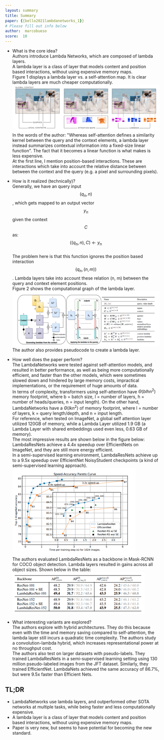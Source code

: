 ```yaml
---
layout: summary
title: Summary
paper: {{bello2021lambdanetworks_1}}
# Please fill out info below
author:  marcobueso
score:  10
---
```



* What is the core idea?\
Authors introduce Lambda Networks, which are composed of lambda layers.\
A lambda layer is a class of layer that models content and position based interactions, without using expensive memory maps.\
Figure 1 displays a lambda layer vs. a self-attention map. It is clear lambda layers are much cheaper computationally.\
![Bello (2021).](bello_lambda_networks_2021_1_a.PNG)
In the words of the author: "Whereas self-attention defines a similarity kernel between the query and the context elements, a lambda layer instead summarizes contextual information into a fixed-size linear function". The fact that it becomes a linear function is what makes is less expensive.\
At the first line, I mention position-based interactions. These are interactions which take into account the relative distance between between the context and the query (e.g. a pixel and surrounding pixels).

* How is it realized (technically)?\
Generally, we have an query input $$(q_n, n)$$, which gets mapped to an output vector $$y_n$$ given the context $$C$$ as:\
$$((q_n, n),C)\leftarrow y_n$$ \
The problem here is that this function ignores the position based interaction $$(q_n, (n,m))$$. Lambda layers take into account these relation (n, m) between the query and context element positions.\
Figure 2 shows the computational graph of the lambda layer.\
![Bello (2021).](bello_lambda_networks_2021_1_b.PNG)
The author also provides pseudocode to create a lambda layer.

* How well does the paper perform?\
The LambdaNetworks were tested against self-attention models, and resulted in better performance, as well as being more computationally efficient, and faster than the other models, which were sometimes slowed down and hindered by large memory costs, impractical implementations, or the requirement of huge amounts of data.\
In terms of complexity, transformers using self-attention have $\Theta (blhn^2)$ memory footprint, where b = batch size, l = number of layers, h = number of heads/queries, n = input length). On the other hand, LambdaNetworks have a  $\Theta (lkn^2)$ of memory footprint, where l = number of layers, k = query length/depth, and n =  input length.\
For reference, when tested on ImageNet, a global self attention layer utilized 120GB of memory, while a Lambda Layer utilized 1.9 GB (a Lambda Layer with shared embeddings used even less, 0.63 GB of memory).\
The most impressive results are shown below in the figure below:\
LambdaResNets achieve a 4.4x speedup over EfficientNets on ImageNet, and they are still more energy efficient.\
In a semi-supervised learning environment, LambdaResNets achieve up to a 9.5x speedup over EfficientNet NoisyStudent checkpoints (a kind of semi-supervised learning approach).\
![Bello (2021).](bello_lambda_networks_2021_1_c.PNG) \
The authors evaluated LambdaResNets as a backbone in Mask-RCNN for COCO object detection. Lambda layers resulted in gains across all object sizes. Shown below in the table:\
![Bello (2021).](bello_lambda_networks_2021_1_d.PNG)

* What interesting variants are explored?\
The authors explore with hybrid architectures. They do this because even with the time and memory saving compared to self-attention, the lambda layer still incurs a quadratic time complexity. The authors study a convolution-lambda hybrid, which increases representational power at no throughput cost.\
The authors also test on larger datasets with pseudo-labels. They trained LambdaResNets in a semi-supervised learning setting using 130 million pseudo-labeled images from the JFT dataset. Similarly, they trained EfficientNet. LambdaNets achieved the same accuracy of 86.7%, but were 9.5x faster than Efficient Nets.



## TL;DR
* LambdaNetworks use lambda layers, and outperformed other SOTA networks at multiple tasks, while being faster and less computationally expensive.
* A lambda layer is a class of layer that models content and position based interactions, without using expensive memory maps.
* Paper is very new, but seems to have potential for becoming the new standard.
